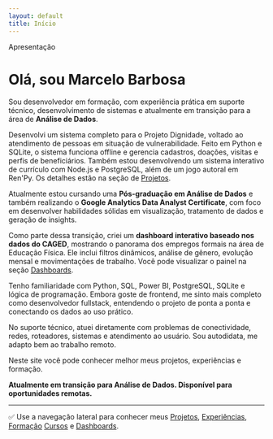 ```yaml
---
layout: default
title: Início
---
```


<div class="section-header">Apresentação</div>

<div class="apresentacao">

<h1>Olá, sou Marcelo Barbosa</h1>

<p>Sou desenvolvedor em formação, com experiência prática em suporte técnico, desenvolvimento de sistemas e atualmente em transição para a área de <strong>Análise de Dados</strong>.</p>

<p>Desenvolvi um sistema completo para o Projeto Dignidade, voltado ao atendimento de pessoas em situação de vulnerabilidade. Feito em Python e SQLite, o sistema funciona offline e gerencia cadastros, doações, visitas e perfis de beneficiários. Também estou desenvolvendo um sistema interativo de currículo com Node.js e PostgreSQL, além de um jogo autoral em Ren'Py. Os detalhes estão na seção de <a href="{{ '/projetos.html' | relative_url }}">Projetos</a>.</p>

<p>Atualmente estou cursando uma <strong>Pós-graduação em Análise de Dados</strong> e também realizando o <strong>Google Analytics Data Analyst Certificate</strong>, com foco em desenvolver habilidades sólidas em visualização, tratamento de dados e geração de insights.</p>

<p>Como parte dessa transição, criei um <strong>dashboard interativo baseado nos dados do CAGED</strong>, mostrando o panorama dos empregos formais na área de Educação Física. Ele inclui filtros dinâmicos, análise de gênero, evolução mensal e movimentações de trabalho. Você pode visualizar o painel na seção <a href="{{ '/dashboard.html' | relative_url }}">Dashboards</a>.</p>

<p>Tenho familiaridade com Python, SQL, Power BI, PostgreSQL, SQLite e lógica de programação. Embora goste de frontend, me sinto mais completo como desenvolvedor fullstack, entendendo o projeto de ponta a ponta e conectando os dados ao uso prático.</p>

<p>No suporte técnico, atuei diretamente com problemas de conectividade, redes, roteadores, sistemas e atendimento ao usuário. Sou autodidata, me adapto bem ao trabalho remoto.</p>


<p>Neste site você pode conhecer melhor meus projetos, experiências e formação.</p>
<p><strong>Atualmente em transição para Análise de Dados. Disponível para oportunidades remotas.</strong></p>
<hr>

<p>✅ Use a navegação lateral para conhecer meus 
  <a href="{{ '/projetos.html' | relative_url }}">Projetos</a>, 
  <a href="{{ '/experiencia.html' | relative_url }}">Experiências</a>, 
  <a href="{{ '/formacao.html' | relative_url }}">Formação</a> 
  <a href="{{ '/cursos.html' | relative_url }}">Cursos</a> e 
  <a href="{{ '/dashboard.html' | relative_url }}">Dashboards</a>.
</p>

</div>
